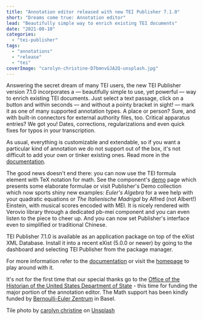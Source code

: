 ```yaml
---
title: "Annotation editor released with new TEI Publisher 7.1.0"
short: "Dreams come true: Annotation editor"
lead: "Beautifully simple way to enrich existing TEI documents"
date: "2021-08-10"
categories: 
  - "tei-publisher"
tags: 
  - "annotations"
  - "release"
  - "tei"
coverImage: "carolyn-christine-D7bmnvGJA2Q-unsplash.jpg"
---
```


Answering the secret dream of many TEI users, the new TEI Publisher version 7.1.0 incorporates a — beautifully simple to use, yet powerful — way to enrich existing TEI documents. Just select a text passage, click on a button and within seconds — and without a pointy bracket in sight! — mark it as one of many supported annotation types. A place or person? Sure, and with built-in connectors for external authority files, too. Critical apparatus entries? We got you! Dates, corrections, regularizations and even quick fixes for typos in your transcription.

As usual, everything is customizable and extendable, so if you want a particular kind of annotation we do not support out of the box, it's not difficult to add your own or tinker existing ones. Read more in the [documentation](https://teipublisher.com/exist/apps/tei-publisher/doc/documentation.xml?odd=docbook.odd&id=web-annotations).

The good news doesn't end there: you can now use the TEI formula element with TeX notation for math. See the component's [demo](https://unpkg.com/@teipublisher/pb-components@1.24.17/dist/api.html#pb-formula.1) page which presents some elaborate formulae or visit Publisher's Demo collection which now sports shiny new examples: _Euler's Algebra_ for a wee help with your quadratic equations or _The Italienische Madrigal_ by Alfred (not Albert!) Einstein, with musical scores encoded with MEI. It is nicely rendered with Verovio library through a dedicated pb-mei component and you can even listen to the piece to cheer up. And you can now set Publisher's interface even to simplified or traditional Chinese.

TEI Publisher 7.1.0 is available as an application package on top of the eXist XML Database. Install it into a recent eXist (5.0.0 or newer) by going to the dashboard and selecting TEI Publisher from the package manager.

For more information refer to the [documentation](https://teipublisher.com/exist/apps/tei-publisher/doc/documentation.xml?odd=docbook.odd) or visit the [homepage](https://teipublisher.com/exist/apps/tei-publisher/) to play around with it.

It's not for the first time that our special thanks go to the [Office of the Historian of the United States Department of State](https://history.state.gov/) - this time for funding the major portion of the annotation editor. The Math support has been kindly funded by [Bernoulli-Euler Zentrum](https://bez.unibas.ch/de/) in Basel.

Tile photo by <a href="https://unsplash.com/ja/@carolynchristine?utm_source=unsplash&utm_medium=referral&utm_content=creditCopyText" target="unsplash">carolyn christine</a> on <a href="https://unsplash.com/s/photos/dreams?utm_source=unsplash&utm_medium=referral&utm_content=creditCopyText" target="unsplash">Unsplash</a>
  
